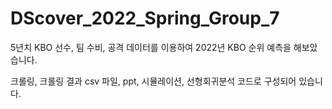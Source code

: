 # DScover_2022_Spring_Group_7

5년치 KBO 선수, 팀 수비, 공격 데이터를 이용하여 2022년 KBO 순위 예측을 해보았습니다.

크롤링, 크롤링 결과 csv 파일, ppt, 시뮬레이션, 선형회귀분석 코드로 구성되어 있습니다.
